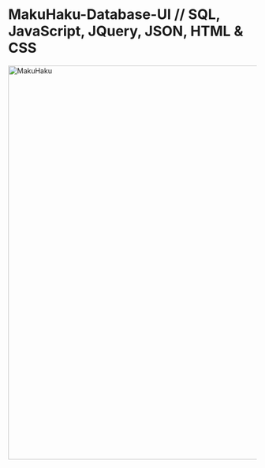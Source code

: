 # MakuHaku-Database-UI // SQL, JavaScript, JQuery, JSON, HTML & CSS



<div style="display: flex; justify-content: space-between; align-items: center;">
  <img src="makuhakuhakumaku.png" alt="MakuHaku" width="800">
</div>
